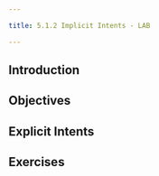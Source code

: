 ```yaml
---

title: 5.1.2 Implicit Intents - LAB

---
```


## Introduction



## Objectives



## Explicit Intents



## Exercises